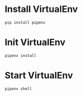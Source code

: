 # Install VirtualEnv

```
pip install pipenv
```

# Init VirtualEnv
```
pipenv install
```

# Start VirtualEnv
```
pipenv shell
```